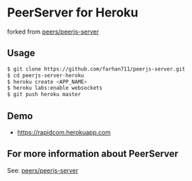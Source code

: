 # PeerServer for Heroku

forked from [peers/peerjs-server](https://github.com/peers/peerjs-server)

## Usage

```bash
$ git clone https://github.com/farhan711/peerjs-server.git
$ cd peerjs-server-heroku
$ heroku create <APP_NAME>
$ heroku labs:enable websockets
$ git push heroku master
```

## Demo

* https://rapidcom.herokuapp.com


## For more information about PeerServer

See: [peers/peerjs-server](https://github.com/peers/peerjs-server)
